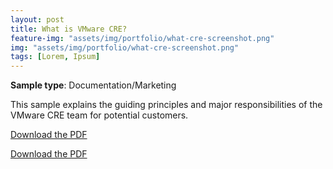 ```yaml
---
layout: post
title: What is VMware CRE?
feature-img: "assets/img/portfolio/what-cre-screenshot.png"
img: "assets/img/portfolio/what-cre-screenshot.png"
tags: [Lorem, Ipsum]
---
```


**Sample type**: Documentation/Marketing

This sample explains the guiding principles and major responsibilities of the VMware CRE team for potential customers. 

[Download the PDF](_portfolio/vmware-cre.pdf)

<a href="https://raw.githubusercontent.com/bunnnnnnn/bunnnnnnn.github.io/main/_portfolio/vmware-cre.pdf" download>Download the PDF</a>